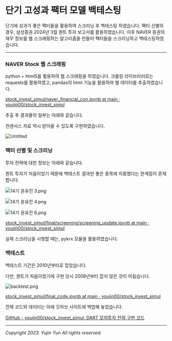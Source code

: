 # 단기 고성과 팩터 모델 백테스팅

단기에 성과가 좋은 팩터들을 활용하여 스크리닝 후 백테스팅 하였습니다. 팩터 선별의 경우, 삼성증권 2024년 3월 퀀트 투자 보고서를 활용하였습니다. 이후 NAVER 증권의 재무 정보를 웹 스크래핑하는 알고리즘을 만들어 팩터들을 스크리닝하고 백테스팅하였습니다.

---

### **NAVER Stock 웹 스크래핑**

python + html5를 활용하여 웹 스크래핑을 하였습니다. 크롤링 라이브러리로는 requests를 활용하였고, pandas의 html 기능을 활용하여 웹 데이터를 추출하였습니다. 

[stock_invest_simul/naver_financial_con.ipynb at main · youjin00/stock_invest_simul](https://github.com/youjin00/stock_invest_simul/blob/main/naver_financial_con.ipynb)

추출 후 결과물의 일부는 아래와 같습니다. 

컨센서스 자료 역시 받아올 수 있도록 구현하였습니다. 

![Untitled](https://prod-files-secure.s3.us-west-2.amazonaws.com/60c516c3-f4f5-4664-a9b3-c5fdfce32594/382d9196-6f87-4398-affc-883d4cc1de61/Untitled.png)

### **팩터 선별 및 스크리닝**

투자 전략에 대한 정보는 아래와 같습니다. 

퀀트 투자가 처음이었기 때문에 백테스트 결과만 좋은 종목에 치중했다는 한계점이 존재합니다. 

![14기 윤유진 3.png](https://prod-files-secure.s3.us-west-2.amazonaws.com/60c516c3-f4f5-4664-a9b3-c5fdfce32594/bde3f2ee-ac2f-49dc-8f39-63e19c61e727/14%E1%84%80%E1%85%B5_%E1%84%8B%E1%85%B2%E1%86%AB%E1%84%8B%E1%85%B2%E1%84%8C%E1%85%B5%E1%86%AB_3.png)

![14기 윤유진 4.png](https://prod-files-secure.s3.us-west-2.amazonaws.com/60c516c3-f4f5-4664-a9b3-c5fdfce32594/42d679fa-bd46-429d-b068-7b7ab0ff7af6/14%E1%84%80%E1%85%B5_%E1%84%8B%E1%85%B2%E1%86%AB%E1%84%8B%E1%85%B2%E1%84%8C%E1%85%B5%E1%86%AB_4.png)

![14기 윤유진 6.png](https://prod-files-secure.s3.us-west-2.amazonaws.com/60c516c3-f4f5-4664-a9b3-c5fdfce32594/11a8f543-a28b-4494-98ce-12741d21f77d/14%E1%84%80%E1%85%B5_%E1%84%8B%E1%85%B2%E1%86%AB%E1%84%8B%E1%85%B2%E1%84%8C%E1%85%B5%E1%86%AB_6.png)

[stock_invest_simul/final/screening/screening_update.ipynb at main · youjin00/stock_invest_simul](https://github.com/youjin00/stock_invest_simul/blob/main/final/screening/screening_update.ipynb)

실제 스크리닝을 시행할 때는, pykrx 모듈을 활용하였습니다.

### **백테스트**

백테스트 기간은 2010년부터로 잡았습니다. 

다만, 퀀트가 처음이었기에 구현 당시 2008년부터 잡지 않은 것이 아쉽습니다. 

![backtest.png](https://prod-files-secure.s3.us-west-2.amazonaws.com/60c516c3-f4f5-4664-a9b3-c5fdfce32594/7d2ca0bd-b294-4a56-bc9a-d1cd4428217d/backtest.png)

[stock_invest_simul/final_code.ipynb at main · youjin00/stock_invest_simul](https://github.com/youjin00/stock_invest_simul/blob/main/final_code.ipynb)

전체 코드와 데이터는 아래 깃허브 사이트에 백업해 놓았습니다.

[GitHub - youjin00/stock_invest_simul: DART 모의투자 전략 구현 코드](https://github.com/youjin00/stock_invest_simul/tree/main)

---

*Copyright 2023. Yujin Yun All rights reserved.*
